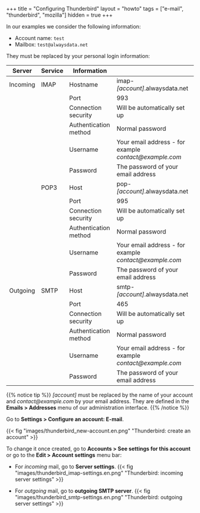 +++
title = "Configuring Thunderbird"
layout = "howto"
tags = ["e-mail", "thunderbird", "mozilla"]
hidden = true
+++

In our examples we consider the following information:

- Account name: `test`
- Mailbox: `test@alwaysdata.net`

They must be replaced by your personal login information: 

|Server|Service|Information||
|---|---|---|---|
|Incoming|IMAP|Hostname|imap-*[account]*.alwaysdata.net|
|||Port|993|
|||Connection security| Will be automatically set up|
|||Authentication method| Normal password|
|||Username| Your email address - for example *contact\@example.com*|
|||Password| The password of your email address|
||POP3|Host| pop-*[account]*.alwaysdata.net|
|||Port| 995|
|||Connection security|Will be automatically set up|
|||Authentication method|Normal password|
|||Username|Your email address - for example *contact\@example.com*|
|||Password|The password of your email address|
|Outgoing|SMTP|Host|smtp-*[account]*.alwaysdata.net|
|||Port|465|
|||Connection security|Will be automatically set up|
|||Authentication method|Normal password|
|||Username|Your email address - for example *contact\@example.com*|
|||Password|The password of your email address|

{{% notice tip %}}
 *[account]* must be replaced by the name of your account and *contact\@example.com* by your email address. They are defined in the **Emails > Addresses** menu of our administration interface.
{{% /notice %}}

Go to **Settings > Configure an account: E-mail**.

{{< fig "images/thunderbird_new-account.en.png" "Thunderbird: create an account" >}}

To change it once created, go to **Accounts > See settings for this account** or go to the **Edit > Account settings** menu bar:

-   For *incoming* mail, go to **Server settings**.
    {{< fig "images/thunderbird_imap-settings.en.png" "Thunderbird: incoming server settings" >}}

-   For *outgoing* mail, go to **outgoing SMTP server**.
    {{< fig "images/thunderbird_smtp-settings.en.png" "Thunderbird: outgoing server settings" >}}
